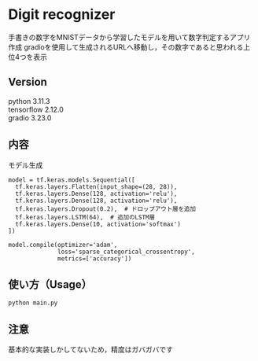 # Digit recognizer
手書きの数字をMNISTデータから学習したモデルを用いて数字判定するアプリ作成
gradioを使用して生成されるURLへ移動し，その数字であると思われる上位4つを表示

## Version
python 3.11.3  
tensorflow 2.12.0  
gradio 3.23.0  

## 内容
モデル生成
```
model = tf.keras.models.Sequential([
  tf.keras.layers.Flatten(input_shape=(28, 28)),
  tf.keras.layers.Dense(128, activation='relu'),
  tf.keras.layers.Dense(128, activation='relu'),
  tf.keras.layers.Dropout(0.2),  # ドロップアウト層を追加
  tf.keras.layers.LSTM(64),  # 追加のLSTM層
  tf.keras.layers.Dense(10, activation='softmax')
])
```

```
model.compile(optimizer='adam',
              loss='sparse_categorical_crossentropy',
              metrics=['accuracy'])
```

## 使い方（Usage）
``` 
python main.py
``` 

## 注意
基本的な実装しかしてないため，精度はガバガバです
